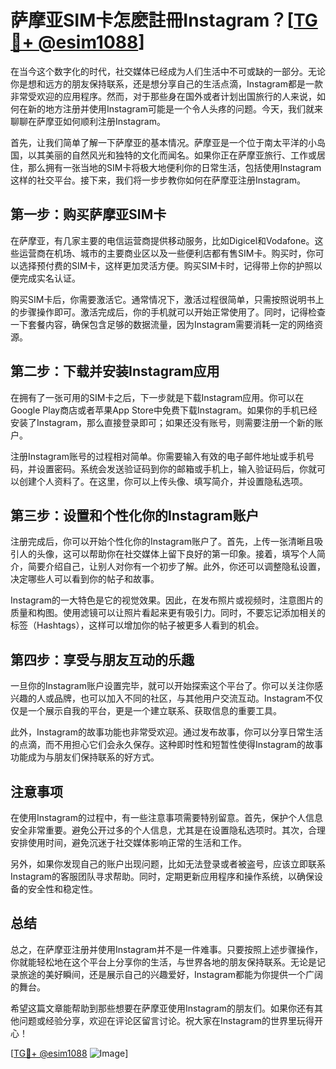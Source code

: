 # 萨摩亚SIM卡怎麽註冊Instagram？[[TG💪+ @esim1088](https://t.me/s/esim1088)]

在当今这个数字化的时代，社交媒体已经成为人们生活中不可或缺的一部分。无论你是想和远方的朋友保持联系，还是想分享自己的生活点滴，Instagram都是一款非常受欢迎的应用程序。然而，对于那些身在国外或者计划出国旅行的人来说，如何在新的地方注册并使用Instagram可能是一个令人头疼的问题。今天，我们就来聊聊在萨摩亚如何顺利注册Instagram。

首先，让我们简单了解一下萨摩亚的基本情况。萨摩亚是一个位于南太平洋的小岛国，以其美丽的自然风光和独特的文化而闻名。如果你正在萨摩亚旅行、工作或居住，那么拥有一张当地的SIM卡将极大地便利你的日常生活，包括使用Instagram这样的社交平台。接下来，我们将一步步教你如何在萨摩亚注册Instagram。

## 第一步：购买萨摩亚SIM卡

在萨摩亚，有几家主要的电信运营商提供移动服务，比如Digicel和Vodafone。这些运营商在机场、城市的主要商业区以及一些便利店都有售SIM卡。购买时，你可以选择预付费的SIM卡，这样更加灵活方便。购买SIM卡时，记得带上你的护照以便完成实名认证。

购买SIM卡后，你需要激活它。通常情况下，激活过程很简单，只需按照说明书上的步骤操作即可。激活完成后，你的手机就可以开始正常使用了。同时，记得检查一下套餐内容，确保包含足够的数据流量，因为Instagram需要消耗一定的网络资源。

## 第二步：下载并安装Instagram应用

在拥有了一张可用的SIM卡之后，下一步就是下载Instagram应用。你可以在Google Play商店或者苹果App Store中免费下载Instagram。如果你的手机已经安装了Instagram，那么直接登录即可；如果还没有账号，则需要注册一个新的账户。

注册Instagram账号的过程相对简单。你需要输入有效的电子邮件地址或手机号码，并设置密码。系统会发送验证码到你的邮箱或手机上，输入验证码后，你就可以创建个人资料了。在这里，你可以上传头像、填写简介，并设置隐私选项。

## 第三步：设置和个性化你的Instagram账户

注册完成后，你可以开始个性化你的Instagram账户了。首先，上传一张清晰且吸引人的头像，这可以帮助你在社交媒体上留下良好的第一印象。接着，填写个人简介，简要介绍自己，让别人对你有一个初步了解。此外，你还可以调整隐私设置，决定哪些人可以看到你的帖子和故事。

Instagram的一大特色是它的视觉效果。因此，在发布照片或视频时，注意图片的质量和构图。使用滤镜可以让照片看起来更有吸引力。同时，不要忘记添加相关的标签（Hashtags），这样可以增加你的帖子被更多人看到的机会。

## 第四步：享受与朋友互动的乐趣

一旦你的Instagram账户设置完毕，就可以开始探索这个平台了。你可以关注你感兴趣的人或品牌，也可以加入不同的社区，与其他用户交流互动。Instagram不仅仅是一个展示自我的平台，更是一个建立联系、获取信息的重要工具。

此外，Instagram的故事功能也非常受欢迎。通过发布故事，你可以分享日常生活的点滴，而不用担心它们会永久保存。这种即时性和短暂性使得Instagram的故事功能成为与朋友们保持联系的好方式。

## 注意事项

在使用Instagram的过程中，有一些注意事项需要特别留意。首先，保护个人信息安全非常重要。避免公开过多的个人信息，尤其是在设置隐私选项时。其次，合理安排使用时间，避免沉迷于社交媒体影响正常的生活和工作。

另外，如果你发现自己的账户出现问题，比如无法登录或者被盗号，应该立即联系Instagram的客服团队寻求帮助。同时，定期更新应用程序和操作系统，以确保设备的安全性和稳定性。

## 总结

总之，在萨摩亚注册并使用Instagram并不是一件难事。只要按照上述步骤操作，你就能轻松地在这个平台上分享你的生活，与世界各地的朋友保持联系。无论是记录旅途的美好瞬间，还是展示自己的兴趣爱好，Instagram都能为你提供一个广阔的舞台。

希望这篇文章能帮助到那些想要在萨摩亚使用Instagram的朋友们。如果你还有其他问题或经验分享，欢迎在评论区留言讨论。祝大家在Instagram的世界里玩得开心！

[[TG💪+ @esim1088](https://t.me/s/esim1088) ![Image](https://i.postimg.cc/4NQfJmqS/Snipaste-2025-05-13-00-14-12.png)]